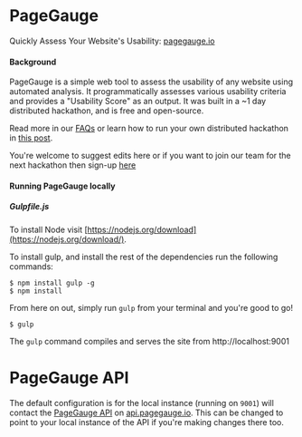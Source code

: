 # PageGauge #

Quickly Assess Your Website's Usability: [pagegauge.io](http://www.pagegauge.io/)

#### Background
PageGauge is a simple web tool to assess the usability of any website using automated analysis. It programmatically assesses various usability criteria and provides a "Usability Score" as an output. It was built in a ~1 day distributed hackathon, and is free and open-source.


Read more in our [FAQs](https://medium.com/@trychameleon/489c4f320b05#.behit9cad) or learn how to run your own distributed hackathon in [this post](https://medium.com/@_pulkitagrawal/8bcb879fb10#.fcjikgqod).


You're welcome to suggest edits here or if you want to join our team for the next hackathon then sign-up [here](http://bit.ly/pagegauge-list)

#### Running PageGauge locally
##### Gulpfile.js

To install Node visit [https://nodejs.org/download](https://nodejs.org/download/).

To install gulp, and install the rest of the dependencies run the following commands:

```
$ npm install gulp -g
$ npm install
```

From here on out, simply run `gulp` from your terminal and you're good to go!
```
$ gulp
```

The `gulp` command compiles and serves the site from http://localhost:9001

# PageGauge API

The default configuration is for the local instance (running on `9001`) will contact the [PageGauge API](https://github.com/trychameleon/page_gauge) on [api.pagegauge.io](https://api.pagegauge.io). This can be changed to point to your local instance of the API if you're making changes there too.
